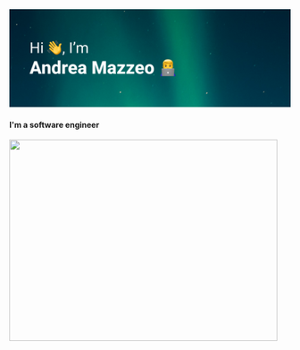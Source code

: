 <img title="homepageBanner" src="/assets/WelcomeBanner.png">

#### I'm a software engineer 

<img src="https://giphy.com/embed/qgQUggAC3Pfv687qPC" width="480" height="360" />

<!--
**AndreaMazzeo289/AndreaMazzeo289** is a ✨ _special_ ✨ repository because its `README.md` (this file) appears on your GitHub profile.

Here are some ideas to get you started:

- 🔭 I’m currently working on ...
- 🌱 I’m currently learning ...
- 👯 I’m looking to collaborate on ...
- 🤔 I’m looking for help with ...
- 💬 Ask me about ...
- 📫 How to reach me: ...
- 😄 Pronouns: ...
- ⚡ Fun fact: ...
-->